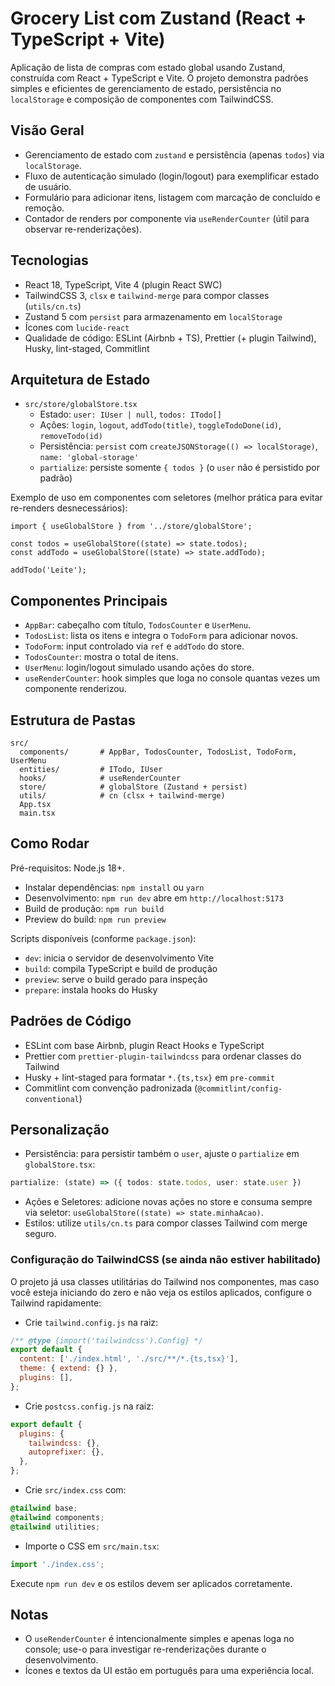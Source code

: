 # Grocery List com Zustand (React + TypeScript + Vite)

Aplicação de lista de compras com estado global usando Zustand, construída com React + TypeScript e Vite. O projeto demonstra padrões simples e eficientes de gerenciamento de estado, persistência no `localStorage` e composição de componentes com TailwindCSS.

## Visão Geral

- Gerenciamento de estado com `zustand` e persistência (apenas `todos`) via `localStorage`.
- Fluxo de autenticação simulado (login/logout) para exemplificar estado de usuário.
- Formulário para adicionar itens, listagem com marcação de concluído e remoção.
- Contador de renders por componente via `useRenderCounter` (útil para observar re-renderizações).

## Tecnologias

- React 18, TypeScript, Vite 4 (plugin React SWC)
- TailwindCSS 3, `clsx` e `tailwind-merge` para compor classes (`utils/cn.ts`)
- Zustand 5 com `persist` para armazenamento em `localStorage`
- Ícones com `lucide-react`
- Qualidade de código: ESLint (Airbnb + TS), Prettier (+ plugin Tailwind), Husky, lint-staged, Commitlint

## Arquitetura de Estado

- `src/store/globalStore.tsx`
  - Estado: `user: IUser | null`, `todos: ITodo[]`
  - Ações: `login`, `logout`, `addTodo(title)`, `toggleTodoDone(id)`, `removeTodo(id)`
  - Persistência: `persist` com `createJSONStorage(() => localStorage)`, `name: 'global-storage'`
  - `partialize`: persiste somente `{ todos }` (o `user` não é persistido por padrão)

Exemplo de uso em componentes com seletores (melhor prática para evitar re-renders desnecessários):

```tsx
import { useGlobalStore } from '../store/globalStore';

const todos = useGlobalStore((state) => state.todos);
const addTodo = useGlobalStore((state) => state.addTodo);

addTodo('Leite');
```

## Componentes Principais

- `AppBar`: cabeçalho com título, `TodosCounter` e `UserMenu`.
- `TodosList`: lista os itens e integra o `TodoForm` para adicionar novos.
- `TodoForm`: input controlado via `ref` e `addTodo` do store.
- `TodosCounter`: mostra o total de itens.
- `UserMenu`: login/logout simulado usando ações do store.
- `useRenderCounter`: hook simples que loga no console quantas vezes um componente renderizou.

## Estrutura de Pastas

```
src/
  components/       # AppBar, TodosCounter, TodosList, TodoForm, UserMenu
  entities/         # ITodo, IUser
  hooks/            # useRenderCounter
  store/            # globalStore (Zustand + persist)
  utils/            # cn (clsx + tailwind-merge)
  App.tsx
  main.tsx
```

## Como Rodar

Pré-requisitos: Node.js 18+.

- Instalar dependências: `npm install` ou `yarn`
- Desenvolvimento: `npm run dev` abre em `http://localhost:5173`
- Build de produção: `npm run build`
- Preview do build: `npm run preview`

Scripts disponíveis (conforme `package.json`):

- `dev`: inicia o servidor de desenvolvimento Vite
- `build`: compila TypeScript e build de produção
- `preview`: serve o build gerado para inspeção
- `prepare`: instala hooks do Husky

## Padrões de Código

- ESLint com base Airbnb, plugin React Hooks e TypeScript
- Prettier com `prettier-plugin-tailwindcss` para ordenar classes do Tailwind
- Husky + lint-staged para formatar `*.{ts,tsx}` em `pre-commit`
- Commitlint com convenção padronizada (`@commitlint/config-conventional`)

## Personalização

- Persistência: para persistir também o `user`, ajuste o `partialize` em `globalStore.tsx`:

```ts
partialize: (state) => ({ todos: state.todos, user: state.user })
```

- Ações e Seletores: adicione novas ações no store e consuma sempre via seletor: `useGlobalStore((state) => state.minhaAcao)`.
- Estilos: utilize `utils/cn.ts` para compor classes Tailwind com merge seguro.

### Configuração do TailwindCSS (se ainda não estiver habilitado)

O projeto já usa classes utilitárias do Tailwind nos componentes, mas caso você esteja iniciando do zero e não veja os estilos aplicados, configure o Tailwind rapidamente:

- Crie `tailwind.config.js` na raiz:

```js
/** @type {import('tailwindcss').Config} */
export default {
  content: ['./index.html', './src/**/*.{ts,tsx}'],
  theme: { extend: {} },
  plugins: [],
};
```

- Crie `postcss.config.js` na raiz:

```js
export default {
  plugins: {
    tailwindcss: {},
    autoprefixer: {},
  },
};
```

- Crie `src/index.css` com:

```css
@tailwind base;
@tailwind components;
@tailwind utilities;
```

- Importe o CSS em `src/main.tsx`:

```ts
import './index.css';
```

Execute `npm run dev` e os estilos devem ser aplicados corretamente.

## Notas

- O `useRenderCounter` é intencionalmente simples e apenas loga no console; use-o para investigar re-renderizações durante o desenvolvimento.
- Ícones e textos da UI estão em português para uma experiência local.
